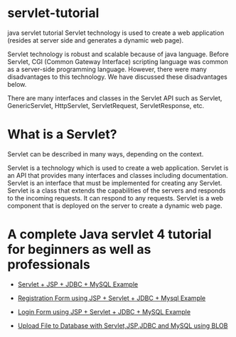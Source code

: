 # servlet-tutorial
java servlet tutorial
Servlet technology is used to create a web application (resides at server side and generates a dynamic web page).

Servlet technology is robust and scalable because of java language. Before Servlet, CGI (Common Gateway Interface) scripting language was common as a server-side programming language. However, there were many disadvantages to this technology. We have discussed these disadvantages below.

There are many interfaces and classes in the Servlet API such as Servlet, GenericServlet, HttpServlet, ServletRequest, ServletResponse, etc.
# What is a Servlet?
Servlet can be described in many ways, depending on the context.

Servlet is a technology which is used to create a web application.
Servlet is an API that provides many interfaces and classes including documentation.
Servlet is an interface that must be implemented for creating any Servlet.
Servlet is a class that extends the capabilities of the servers and responds to the incoming requests. It can respond to any requests.
Servlet is a web component that is deployed on the server to create a dynamic web page. 
# A complete Java servlet 4 tutorial for beginners as well as professionals

<div>
<div style="text-align: left;">
</div>
<ul style="text-align: left;">
<li><a href="https://www.javaguides.net/2019/03/servlet-jsp-jdbc-mysql-example.html" target="_blank">Servlet + JSP + JDBC + MySQL Example</a></li>
</ul>
<ul style="text-align: left;">
<li><a href="https://www.javaguides.net/2019/03/registration-form-using-jsp-servlet-jdbc-mysql-example.html" target="_blank">Registration Form using JSP + Servlet + JDBC + Mysql Example</a></li>
</ul>
<ul style="text-align: left;">
<li><a href="https://www.javaguides.net/2019/03/login-form-using-jsp-servlet-jdbc-mysql-example.html" target="_blank">Login Form using JSP + Servlet + JDBC + MySQL Example</a></li>
</ul>
  
  <ul style="text-align: left;">
<li><a href="https://www.javaguides.net/2019/09/upload-file-to-database-with-servlet-jsp-jdbc-mysql-using-blob.html" target="_blank">Upload File to Database with Servlet,JSP,JDBC and MySQL using BLOB</a></li>
</ul>
</div>

